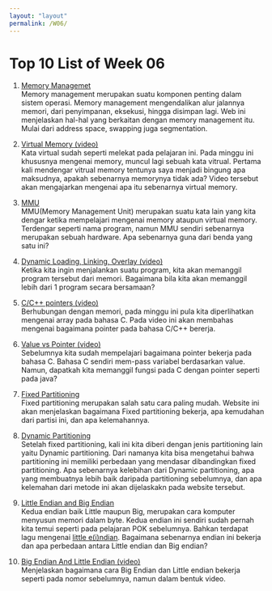 ```yaml
---
layout: "layout"
permalink: /W06/
---
```


# Top 10 List of Week 06

1. [Memory Managemet](https://www.tutorialspoint.com/Memory-Management)<br>
Memory management merupakan suatu komponen penting dalam sistem operasi.
Memory management mengendalikan alur jalannya memori, dari penyimpanan, eksekusi, hingga disimpan lagi.
Web ini menjelaskan hal-hal yang berkaitan dengan memory management itu. Mulai dari address space, swapping juga segmentation. 

2. [Virtual Memory (video)](https://www.youtube.com/watch?v=2quKyPnUShQ)<br>
Kata virtual sudah seperti melekat pada pelajaran ini. 
Pada minggu ini khususnya mengenai memory, muncul lagi sebuah kata vitrual.
Pertama kali mendengar vitrual memory tentunya saya menjadi bingung apa maksudnya, apakah sebenarnya memorynya tidak ada?
Video tersebut akan mengajarkan mengenai apa itu sebenarnya virtual memory.

3. [MMU](https://www.techopedia.com/definition/4768/memory-management-unit-mmu)<br>
MMU(Memory Management Unit) merupakan suatu kata lain yang kita dengar ketika mempelajari mengenai memory ataupun virtual memory.
Terdengar seperti nama program, namun MMU sendiri sebenarnya merupakan sebuah hardware. Apa sebenarnya guna dari benda yang satu ini?

4. [Dynamic Loading, Linking, Overlay (video)](https://www.youtube.com/watch?v=lWVQsld8hMI)<br>
Ketika kita ingin menjalankan suatu program, kita akan memanggil program tersebut dari memori. Bagaimana bila kita akan memanggil lebih dari 1 program secara bersamaan?

5. [C/C++ pointers (video)](https://www.youtube.com/watch?v=h-HBipu_1P0)<br>
Berhubungan dengan memori, pada minggu ini pula kita diperlihatkan mengenai array pada bahasa C.
Pada video ini akan membahas mengenai bagaimana pointer pada bahasa C/C++ bererja.

6. [Value vs Pointer (video)](https://www.youtube.com/watch?v=6vifTIRn02g)<br>
Sebelumnya kita sudah mempelajari bagaimana pointer bekerja pada bahasa C.
Bahasa C sendiri mem-pass variabel berdasarkan value.
Namun, dapatkah kita memanggil fungsi pada C dengan pointer seperti pada java?

7. [Fixed Partitioning](https://www.javatpoint.com/os-fixed-partitioning)<br>
Fixed partitioning merupakan salah satu cara paling mudah. Website ini akan menjelaskan bagaimana Fixed partitioning bekerja, apa kemudahan dari partisi ini, dan apa kelemahannya.

8. [Dynamic Partitioning](https://www.javatpoint.com/os-dynamic-partitioning)<br>
Setelah fixed partitioning, kali ini kita diberi dengan jenis partitioning lain yaitu Dynamic partitioning.
Dari namanya kita bisa mengetahui bahwa partitioning ini memiliki perbedaan yang mendasar dibandingkan fixed partitioning.
Apa sebenarnya kelebihan dari Dynamic partitioning, apa yang membuatnya lebih baik daripada partitioning sebelumnya, dan apa kelemahan dari metode ini akan dijelaskakn pada website tersebut.

9. [Little Endian and Big Endian](https://www.section.io/engineering-education/what-is-little-endian-and-big-endian/)<br>
Kedua endian baik Little maupun Big, merupakan cara komputer menyusun memori dalam byte.
Kedua endian ini sendiri sudah pernah kita temui seperti pada pelajaran POK sebelumnya.
Bahkan terdapat lagu mengenai [little e(i)ndian](https://www.youtube.com/watch?v=k0SkWCCWrF8).
Bagaimana sebenarnya endian ini bekerja dan apa perbedaan antara Little endian dan Big endian?

10. [Big Endian And Little Endian (video)](https://www.youtube.com/watch?v=9Rgnl4o0Vv8)<br>
Menjelaskan bagaimana cara Big Endian dan Little endian bekerja seperti pada nomor sebelumnya, namun dalam bentuk video.